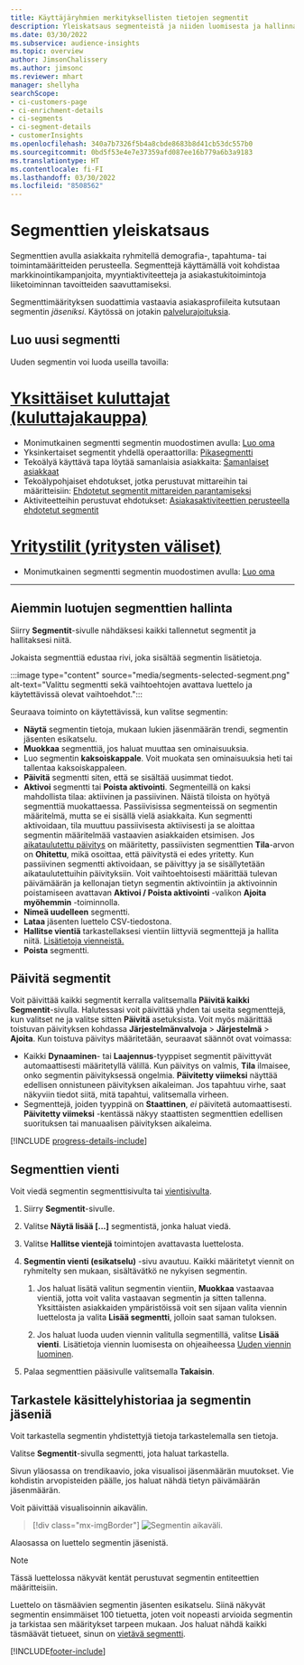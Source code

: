 ```yaml
---
title: Käyttäjäryhmien merkityksellisten tietojen segmentit
description: Yleiskatsaus segmenteistä ja niiden luomisesta ja hallinnasta.
ms.date: 03/30/2022
ms.subservice: audience-insights
ms.topic: overview
author: JimsonChalissery
ms.author: jimsonc
ms.reviewer: mhart
manager: shellyha
searchScope:
- ci-customers-page
- ci-enrichment-details
- ci-segments
- ci-segment-details
- customerInsights
ms.openlocfilehash: 340a7b7326f5b4a8cbde8683b8d41cb53dc557b0
ms.sourcegitcommit: 0bd5f53e4e7e37359afd087ee16b779a6b3a9183
ms.translationtype: HT
ms.contentlocale: fi-FI
ms.lasthandoff: 03/30/2022
ms.locfileid: "8508562"
---
```

# <a name="segments-overview"></a>Segmenttien yleiskatsaus

Segmenttien avulla asiakkaita ryhmitellä demografia-, tapahtuma- tai toimintamääritteiden perusteella. Segmenttejä käyttämällä voit kohdistaa markkinointikampanjoita, myyntiaktiviteetteja ja asiakastukitoimintoja liiketoiminnan tavoitteiden saavuttamiseksi.

Segmenttimäärityksen suodattimia vastaavia asiakasprofiileita kutsutaan segmentin *jäseniksi*. Käytössä on jotakin [palvelurajoituksia](/dynamics365/customer-insights/service-limits).

## <a name="create-a-new-segment"></a>Luo uusi segmentti

Uuden segmentin voi luoda useilla tavoilla: 

# <a name="individual-consumers-b-to-c"></a>[Yksittäiset kuluttajat (kuluttajakauppa)](#tab/b2c)

- Monimutkainen segmentti segmentin muodostimen avulla: [Luo oma](segment-builder.md#create-a-new-segment) 
- Yksinkertaiset segmentit yhdellä operaattorilla: [Pikasegmentti](segment-builder.md#quick-segments) 
- Tekoälyä käyttävä tapa löytää samanlaisia asiakkaita: [Samanlaiset asiakkaat](find-similar-customer-segments.md) 
- Tekoälypohjaiset ehdotukset, jotka perustuvat mittareihin tai määritteisiin: [Ehdotetut segmentit mittareiden parantamiseksi](suggested-segments.md) 
- Aktiviteetteihin perustuvat ehdotukset: [Asiakasaktiviteettien perusteella ehdotetut segmentit](suggested-segments-activity.md) 

# <a name="business-accounts-b-to-b"></a>[Yritystilit (yritysten väliset)](#tab/b2b)

- Monimutkainen segmentti segmentin muodostimen avulla: [Luo oma](segment-builder.md#create-a-new-segment)

---

## <a name="manage-existing-segments"></a>Aiemmin luotujen segmenttien hallinta

Siirry **Segmentit**-sivulle nähdäksesi kaikki tallennetut segmentit ja hallitaksesi niitä.

Jokaista segmenttiä edustaa rivi, joka sisältää segmentin lisätietoja.

:::image type="content" source="media/segments-selected-segment.png" alt-text="Valittu segmentti sekä vaihtoehtojen avattava luettelo ja käytettävissä olevat vaihtoehdot.":::

Seuraava toiminto on käytettävissä, kun valitse segmentin:

- **Näytä** segmentin tietoja, mukaan lukien jäsenmäärän trendi, segmentin jäsenten esikatselu.
- **Muokkaa** segmenttiä, jos haluat muuttaa sen ominaisuuksia.
- Luo segmentin **kaksoiskappale**. Voit muokata sen ominaisuuksia heti tai tallentaa kaksoiskappaleen.
- **Päivitä** segmentti siten, että se sisältää uusimmat tiedot.
- **Aktivoi** segmentti tai **Poista aktivointi**. Segmenteillä on kaksi mahdollista tilaa: aktiivinen ja passiivinen. Näistä tiloista on hyötyä segmenttiä muokattaessa. Passiivisissa segmenteissä on segmentin määritelmä, mutta se ei sisällä vielä asiakkaita. Kun segmentti aktivoidaan, tila muuttuu passiivisesta aktiivisesti ja se aloittaa segmentin määritelmää vastaavien asiakkaiden etsimisen. Jos [aikataulutettu päivitys](system.md#schedule-tab) on määritetty, passiivisten segmenttien **Tila**-arvon on **Ohitettu**, mikä osoittaa, että päivitystä ei edes yritetty. Kun passiivinen segmentti aktivoidaan, se päivittyy ja se sisällytetään aikataulutettuihin päivityksiin.
  Voit vaihtoehtoisesti määrittää tulevan päivämäärän ja kellonajan tietyn segmentin aktivointiin ja aktivoinnin poistamiseen avattavan **Aktivoi / Poista aktivointi** -valikon **Ajoita myöhemmin** -toiminnolla.
- **Nimeä uudelleen** segmentti.
- **Lataa** jäsenten luettelo CSV-tiedostona.
- **Hallitse vientiä** tarkastellaksesi vientiin liittyviä segmenttejä ja hallita niitä. [Lisätietoja vienneistä.](export-destinations.md)
- **Poista** segmentti.

## <a name="refresh-segments"></a>Päivitä segmentit

Voit päivittää kaikki segmentit kerralla valitsemalla **Päivitä kaikki** **Segmentit**-sivulla. Halutessasi voit päivittää yhden tai useita segmenttejä, kun valitset ne ja valitse sitten **Päivitä** asetuksista. Voit myös määrittää toistuvan päivityksen kohdassa **Järjestelmänvalvoja** > **Järjestelmä** > **Ajoita**. Kun toistuva päivitys määritetään, seuraavat säännöt ovat voimassa:
- Kaikki **Dynaaminen**- tai **Laajennus**-tyyppiset segmentit päivittyvät automaattisesti määritetyllä välillä. Kun päivitys on valmis, **Tila** ilmaisee, onko segmentin päivityksessä ongelmia. **Päivitetty viimeksi** näyttää edellisen onnistuneen päivityksen aikaleiman. Jos tapahtuu virhe, saat näkyviin tiedot siitä, mitä tapahtui, valitsemalla virheen.
- Segmenttejä, joiden tyyppinä on **Staattinen**, *ei* päivitetä automaattisesti. **Päivitetty viimeksi** -kentässä näkyy staattisten segmenttien edellisen suorituksen tai manuaalisen päivityksen aikaleima.

[!INCLUDE [progress-details-include](../includes/progress-details-pane.md)]

## <a name="export-segments"></a>Segmenttien vienti

Voit viedä segmentin segmenttisivulta tai [vientisivulta](export-destinations.md). 

1. Siirry **Segmentit**-sivulle.

1. Valitse **Näytä lisää [...]** segmentistä, jonka haluat viedä.

1. Valitse **Hallitse vientejä** toimintojen avattavasta luettelosta.

1. **Segmentin vienti (esikatselu)** -sivu avautuu. Kaikki määritetyt viennit on ryhmitelty sen mukaan, sisältävätkö ne nykyisen segmentin.

   1. Jos haluat lisätä valitun segmentin vientiin, **Muokkaa** vastaavaa vientiä, jotta voit valita vastaavan segmentin ja sitten tallenna. Yksittäisten asiakkaiden ympäristöissä voit sen sijaan valita viennin luettelosta ja valita **Lisää segmentti**, jolloin saat saman tuloksen.

   1. Jos haluat luoda uuden viennin valitulla segmentillä, valitse **Lisää vienti**. Lisätietoja viennin luomisesta on ohjeaiheessa [Uuden viennin luominen](export-destinations.md#set-up-a-new-export).

1. Palaa segmenttien pääsivulle valitsemalla **Takaisin**.

## <a name="view-processing-history-and-segment-members"></a>Tarkastele käsittelyhistoriaa ja segmentin jäseniä

Voit tarkastella segmentin yhdistettyjä tietoja tarkastelemalla sen tietoja.

Valitse **Segmentit**-sivulla segmentti, jota haluat tarkastella.

Sivun yläosassa on trendikaavio, joka visualisoi jäsenmäärän muutokset. Vie kohdistin arvopisteiden päälle, jos haluat nähdä tietyn päivämäärän jäsenmäärän.

Voit päivittää visualisoinnin aikavälin.

> [!div class="mx-imgBorder"]
> ![Segmentin aikaväli.](media/segment-time-range.png "Segmentin aikaväli")

Alaosassa on luettelo segmentin jäsenistä.

> [!NOTE]
> Tässä luettelossa näkyvät kentät perustuvat segmentin entiteettien määritteisiin.
>
>Luettelo on täsmäävien segmentin jäsenten esikatselu. Siinä näkyvät segmentin ensimmäiset 100 tietuetta, joten voit nopeasti arvioida segmentin ja tarkistaa sen määritykset tarpeen mukaan. Jos haluat nähdä kaikki täsmäävät tietueet, sinun on [vietävä segmentti](export-destinations.md).


[!INCLUDE[footer-include](../includes/footer-banner.md)]
